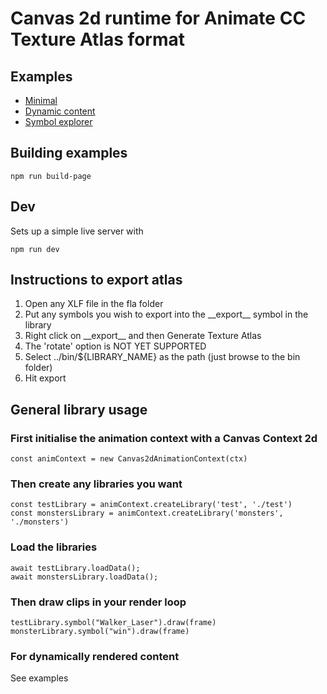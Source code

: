 # Canvas 2d runtime for Animate CC Texture Atlas format

## Examples
- [Minimal](./bin/minimal.html)
- [Dynamic content](./bin/dynamic-content.html)
- [Symbol explorer](./bin/symbol-explorer.html)

## Building examples

```npm run build-page```

## Dev
Sets up a simple live server with

```npm run dev```

## Instructions to export atlas
1. Open any XLF file in the fla folder
2. Put any symbols you wish to export into the \_\_export\_\_ symbol in the library
3. Right click on \_\_export\_\_ and then Generate Texture Atlas
4. The 'rotate' option is NOT YET SUPPORTED
5. Select ../bin/${LIBRARY_NAME} as the path (just browse to the bin folder)
6. Hit export

## General library usage

### First initialise the animation context with a Canvas Context 2d
```
const animContext = new Canvas2dAnimationContext(ctx)
```

### Then create any libraries you want
```
const testLibrary = animContext.createLibrary('test', './test')
const monstersLibrary = animContext.createLibrary('monsters', './monsters')
```

### Load the libraries
```
await testLibrary.loadData();
await monstersLibrary.loadData();
```

### Then draw clips in your render loop
```
testLibrary.symbol("Walker_Laser").draw(frame)
monsterLibrary.symbol("win").draw(frame)
```

### For dynamically rendered content
See examples